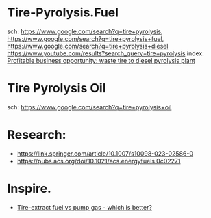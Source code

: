 # Tire-Pyrolysis.Fuel
sch: https://www.google.com/search?q=tire+pyrolysis, https://www.google.com/search?q=tire+pyrolysis+fuel, https://www.google.com/search?q=tire+pyrolysis+diesel https://www.youtube.com/results?search_query=tire+pyrolysis index: [Profitable business opportunity: waste tire to diesel pyrolysis plant](https://youtu.be/buavtv5Sx_A)

# Tire Pyrolysis Oil
sch: https://www.google.com/search?q=tire+pyrolysis+oil

# Research:
- https://link.springer.com/article/10.1007/s10098-023-02586-0
- https://pubs.acs.org/doi/10.1021/acs.energyfuels.0c02271

# Inspire.
- [Tire-extract fuel vs pump gas - which is better?](https://youtu.be/Oc2Cak-I96g)
